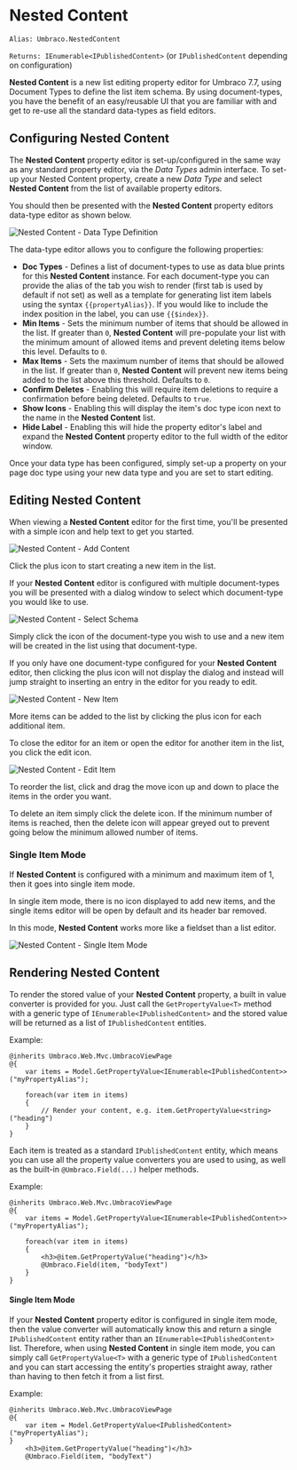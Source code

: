 # Nested Content

`Alias: Umbraco.NestedContent`

`Returns: IEnumerable<IPublishedContent>` (or `IPublishedContent` depending on configuration)


**Nested Content** is a new list editing property editor for Umbraco 7.7, using Document Types to define the list item schema. By using document-types, you have the benefit of an easy/reusable UI that you are familiar with and get to re-use all the standard data-types as field editors.

## Configuring Nested Content

The **Nested Content** property editor is set-up/configured in the same way as any standard property editor, via the *Data Types* admin interface. To set-up your Nested Content property, create a new *Data Type* and select **Nested Content** from the list of available property editors.

You should then be presented with the **Nested Content** property editors data-type editor as shown below.

![Nested Content - Data Type Definition](images/NestedContent_DataTypeDefinition.png)

The data-type editor allows you to configure the following properties:

- **Doc Types** - Defines a list of document-types to use as data blue prints for this **Nested Content** instance. For each document-type you can provide the alias of the tab you wish to render (first tab is used by default if not set) as well as a template for generating list item labels using the syntax `{{propertyAlias}}`. If you would like to include the index position in the label, you can use `{{$index}}`.
- **Min Items** - Sets the minimum number of items that should be allowed in the list. If greater than `0`, **Nested Content** will pre-populate your list with the minimum amount of allowed items and prevent deleting items below this level. Defaults to `0`.
- **Max Items** - Sets the maximum number of items that should be allowed in the list. If greater than `0`, **Nested Content** will prevent new items being added to the list above this threshold. Defaults to `0`.
- **Confirm Deletes** - Enabling this will require item deletions to require a confirmation before being deleted. Defaults to `true`.
- **Show Icons** - Enabling this will display the item's doc type icon next to the name in the **Nested Content** list.
- **Hide Label** - Enabling this will hide the property editor's label and expand the **Nested Content** property editor to the full width of the editor window.

Once your data type has been configured, simply set-up a property on your page doc type using your new data type and you are set to start editing.


## Editing Nested Content

When viewing a **Nested Content** editor for the first time, you'll be presented with a simple icon and help text to get you started.

![Nested Content - Add Content](images/NestedContent_AddContent.png)

Click the plus icon to start creating a new item in the list. 

If your **Nested Content** editor is configured with multiple document-types you will be presented with a dialog window to select which document-type you would like to use.

![Nested Content - Select Schema](images/NestedContent_SelectSchema.png) 

Simply click the icon of the document-type you wish to use and a new item will be created in the list using that document-type.

If you only have one document-type configured for your **Nested Content** editor, then clicking the plus icon will not display the dialog and instead will jump straight to inserting an entry in the editor for you ready to edit.

![Nested Content - New Item](images/NestedContent_NewItem.png)

More items can be added to the list by clicking the plus icon for each additional item.

To close the editor for an item or open the editor for another item in the list, you click the edit icon.

![Nested Content - Edit Item](images/NestedContent_EditItem.png)

To reorder the list, click and drag the move icon up and down to place the items in the order you want.

To delete an item simply click the delete icon. If the minimum number of items is reached, then the delete icon will appear greyed out to prevent going below the minimum allowed number of items.


### Single Item Mode

If **Nested Content** is configured with a minimum and maximum item of 1, then it goes into single item mode.

In single item mode, there is no icon displayed to add new items, and the single items editor will be open by default and its header bar removed.

In this mode, **Nested Content** works more like a fieldset than a list editor.

![Nested Content - Single Item Mode](images/NestedContent_SingleItemMode.png)



## Rendering Nested Content

To render the stored value of your **Nested Content** property, a built in value converter is provided for you. Just call the `GetPropertyValue<T>` method with a generic type of `IEnumerable<IPublishedContent>` and the stored value will be returned as a list of `IPublishedContent` entities.

Example:

    @inherits Umbraco.Web.Mvc.UmbracoViewPage
    @{
        var items = Model.GetPropertyValue<IEnumerable<IPublishedContent>>("myPropertyAlias");
    
        foreach(var item in items)
        {
            // Render your content, e.g. item.GetPropertyValue<string>("heading")
        }
    }

Each item is treated as a standard `IPublishedContent` entity, which means you can use all the property value converters you are used to using, as well as the built-in `@Umbraco.Field(...)` helper methods.

Example:

    @inherits Umbraco.Web.Mvc.UmbracoViewPage
    @{
        var items = Model.GetPropertyValue<IEnumerable<IPublishedContent>>("myPropertyAlias");
    
        foreach(var item in items)
        {
            <h3>@item.GetPropertyValue("heading")</h3>
            @Umbraco.Field(item, "bodyText")
        }
    }

#### Single Item Mode

If your **Nested Content** property editor is configured in single item mode, then the value converter will automatically know this and return a single `IPublishedContent` entity rather than an `IEnumerable<IPublishedContent>` list. Therefore, when using **Nested Content** in single item mode, you can simply call `GetPropertyValue<T>` with a generic type of `IPublishedContent` and you can start accessing the entity's properties straight away, rather than having to then fetch it from a list first.

Example:

    @inherits Umbraco.Web.Mvc.UmbracoViewPage
    @{
        var item = Model.GetPropertyValue<IPublishedContent>("myPropertyAlias");
    }
        <h3>@item.GetPropertyValue("heading")</h3>
        @Umbraco.Field(item, "bodyText")

